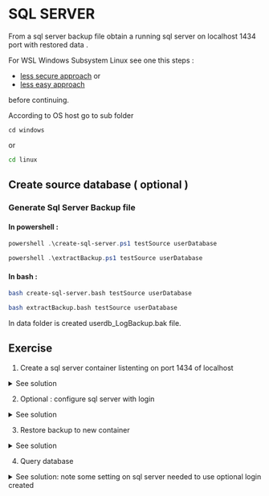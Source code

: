 # SQL SERVER 

From a sql server backup file obtain a running sql server on localhost 1434 port with restored data .

For WSL Windows Subsystem Linux see one this steps :
 * [less secure approach](https://medium.com/@sebagomez/installing-the-docker-client-on-ubuntus-windows-subsystem-for-linux-612b392a44c4) 
or 
* [less easy approach](https://devblogs.microsoft.com/commandline/cross-post-wsl-interoperability-with-docker/) 

before continuing. 


According to OS host go to sub folder


```batch
cd windows 
```

or 

```bash
cd linux 
```


## Create source database ( optional )

### Generate Sql Server Backup file

#### In powershell : 

```powershell
powershell .\create-sql-server.ps1 testSource userDatabase

powershell .\extractBackup.ps1 testSource userDatabase
```

#### In bash : 

```bash
bash create-sql-server.bash testSource userDatabase

bash extractBackup.bash testSource userDatabase
```


In data folder is created userdb_LogBackup.bak file.


## Exercise


1. Create a sql server container listenting on port 1434 of localhost


<details><summary>See solution</summary>
<p>

```
docker run -e ACCEPT_EULA=Y -e SA_PASSWORD=YOURStrongpassowrd123   -p 1434:1433 --name NewSqlServer -d mcr.microsoft.com/mssql/server:2017-latest
```

</p>
</details>

2. Optional : configure sql server with login

<details><summary>See solution</summary>
<p>


```
docker exec -it NewSqlServer /opt/mssql-tools/bin/sqlcmd  -S localhost -U SA -P YOURStrongpassowrd123   -Q "   CREATE LOGIN <databaseLogin> WITH Password ='<databaseLoginPassword>'; "
```

</p>
</details>

3. Restore backup  to new container

<details><summary>See solution</summary>
<p>

```
cd data
docker cp  <database_LogBackup.bak> "<container_name>:/tmp/db.bak>"
 
docker exec -it NewSqlServer  /opt/mssql-tools/bin/sqlcmd  -S localhost -U SA -P YOURStrongpassowrd123 -Q "RESTORE DATABASE db1 from disk = '/tmp/db.bak';"


```

</p>
</details>

4. Query database

<details><summary>See solution: note some setting on sql server needed to use optional login created</summary>
<p>

```
docker exec -it  <container_name> /opt/mssql-tools/bin/sqlcmd -S localhost -U SA -P YOURStrongpassowrd123 -Q " use  db1 ; SELECT * from  users "
```


</p>
</details>
